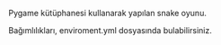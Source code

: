 Pygame kütüphanesi kullanarak yapılan snake oyunu. 

Bağımlılıkları, enviroment.yml dosyasında bulabilirsiniz.